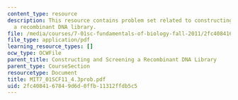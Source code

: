 ```yaml
---
content_type: resource
description: This resource contains problem set related to constructing and screening
  a recombinant DNA library.
file: /media/courses/7-01sc-fundamentals-of-biology-fall-2011/2fc4084167849d6d0ffb11312ffdb5c5_MIT7_01SCF11_4.3prob.pdf
file_type: application/pdf
learning_resource_types: []
ocw_type: OCWFile
parent_title: Constructing and Screening a Recombinant DNA Library
parent_type: CourseSection
resourcetype: Document
title: MIT7_01SCF11_4.3prob.pdf
uid: 2fc40841-6784-9d6d-0ffb-11312ffdb5c5
---
```

